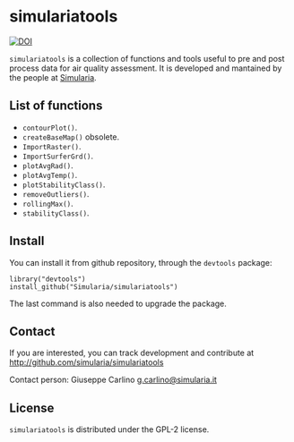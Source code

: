 # simulariatools

[![DOI](https://zenodo.org/badge/DOI/10.5281/zenodo.165117.svg)](https://doi.org/10.5281/zenodo.165117)


`simulariatools` is a collection of functions and tools useful to pre and post process data for air quality assessment. It is developed and mantained by the people at [Simularia](www.simularia.it).

## List of functions

- `contourPlot()`.
- `createBaseMap()` obsolete.
- `ImportRaster()`.
- `ImportSurferGrd()`.
- `plotAvgRad()`.
- `plotAvgTemp()`.
- `plotStabilityClass()`.
- `removeOutliers()`.
- `rollingMax()`.
- `stabilityClass()`.

## Install

You can install it from github repository, through the `devtools` package:

    library("devtools")
    install_github("Simularia/simulariatools")

The last command is also needed to upgrade the package.


## Contact

If you are interested, you can track development and contribute at http://github.com/simularia/simulariatools

Contact person:
    Giuseppe Carlino
    g.carlino@simularia.it

## License

`simulariatools` is distributed under the GPL-2 license.
